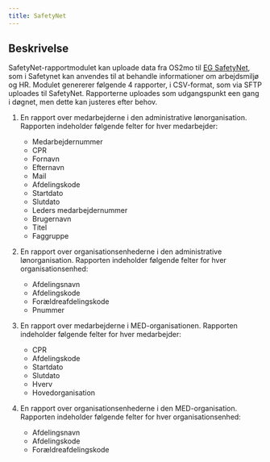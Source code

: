 ```yaml
---
title: SafetyNet
---
```


## Beskrivelse

SafetyNet-rapportmodulet kan uploade data fra OS2mo til
[EG SafetyNet](https://eg.dk/it/eg-safetynet/), som i Safetynet kan anvendes til at
behandle informationer om arbejdsmiljø og HR. Modulet genererer følgende 4 rapporter,
i CSV-format, som via SFTP uploades til SafetyNet. Rapporterne uploades som
udgangspunkt een gang i døgnet, men dette kan justeres efter behov.

1. En rapport over medarbejderne i den administrative lønorganisation. Rapporten
   indeholder følgende felter for hver medarbejder:

     * Medarbejdernummer
     * CPR
     * Fornavn
     * Efternavn
     * Mail
     * Afdelingskode
     * Startdato
     * Slutdato
     * Leders medarbejdernummer
     * Brugernavn
     * Titel
     * Faggruppe

2. En rapport over organisationsenhederne i den administrative lønorganisation.
   Rapporten indeholder følgende felter for hver organisationsenhed:

     * Afdelingsnavn
     * Afdelingskode
     * Forældreafdelingskode
     * Pnummer

3. En rapport over medarbejderne i MED-organisationen. Rapporten indeholder følgende
   felter for hver medarbejder:

     * CPR
     * Afdelingskode
     * Startdato
     * Slutdato
     * Hverv
     * Hovedorganisation

4. En rapport over organisationsenhederne i den MED-organisation.
   Rapporten indeholder følgende felter for hver organisationsenhed:

     * Afdelingsnavn
     * Afdelingskode
     * Forældreafdelingskode
